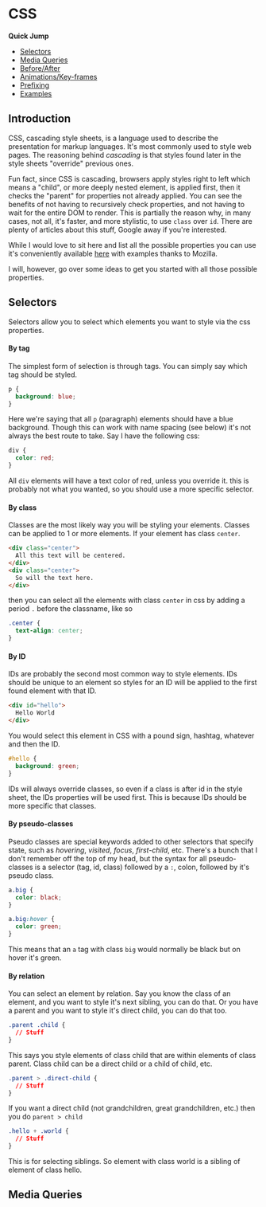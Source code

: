 # CSS

**Quick Jump**

* [Selectors](4-css.md#selectors)
* [Media Queries](4-css.md#media-queries)
* [Before/After](4-css.md#before)
* [Animations/Key-frames](4-css.md#animations)
* [Prefixing](4-css.md#prefixing)
* [Examples](4-css.md#examples)

## Introduction

CSS, cascading style sheets, is a language used to describe the presentation
for markup languages. It's most commonly used to style web pages. The reasoning
behind *cascading* is that styles found later in the style sheets "override"
previous ones.

Fun fact, since CSS is cascading, browsers
apply styles right to left which means a "child", or more deeply nested element,
is applied first, then it checks the "parent" for properties not already
applied. You can see the benefits of not having to recursively check properties,
and not having to wait for the entire DOM to render. This is partially the
reason why, in many cases, not all, it's faster, and more stylistic, to use
`class` over `id`. There are plenty of articles about this stuff, Google away if
you're interested.

While I would love to sit here and list all the possible properties you can use
it's conveniently available
[here](https://developer.mozilla.org/en-US/docs/Web/CSS/Reference) with examples
thanks to Mozilla.

I will, however, go over some ideas to get you started with all those possible
properties.

<a name="selectors"></a>
## Selectors

Selectors allow you to select which elements you want to style via the css
properties.

#### By tag

The simplest form of selection is through tags. You can simply say which tag
should be styled.

```css
p {
  background: blue;
}
```

Here we're saying that all `p` (paragraph) elements should have a blue
background. Though this can work with name spacing (see below) it's not always
the best route to take. Say I have the following css:

```css
div {
  color: red;
}
```

All `div` elements will have a text color of red, unless you override it. this
is probably not what you wanted, so you should use a more specific selector.

#### By class

Classes are the most likely way you will be styling your elements. Classes can
be applied to 1 or more elements. If your element has class `center`.

```html
<div class="center">
  All this text will be centered.
</div>
<div class="center">
  So will the text here.
</div>
```

then you can select all the elements with class `center` in css by adding a
period `.` before the classname, like so

```css
.center {
  text-align: center;
}
```

#### By ID

IDs are probably the second most common way to style elements. IDs should be
unique to an element so styles for an ID will be applied to the first found
element with that ID.

```html
<div id="hello">
  Hello World
</div>
```

You would select this element in CSS with a pound sign, hashtag, whatever and
then the ID.

```css
#hello {
  background: green;
}
```

IDs will always override classes, so even if a class is after id in the style
sheet, the IDs properties will be used first. This is because IDs should be
more specific that classes.

#### By pseudo-classes

Pseudo classes are special keywords added to other selectors that specify
state, such as *hovering*, *visited*, *focus*, *first-child*, etc. There's a
bunch that I don't remember off the top of my head, but the syntax for all
pseudo-classes is a selector (tag, id, class) followed by a `:`, colon,
followed by it's pseudo class.

```css
a.big {
  color: black;
}

a.big:hover {
  color: green;
}
```

This means that an `a` tag with class `big` would normally be black but on
hover it's green.

#### By relation

You can select an element by relation. Say you know the class of an element,
and you want to style it's next sibling, you can do that. Or you have a parent
and you want to style it's direct child, you can do that too.

```css
.parent .child {
  // Stuff
}
```

This says you style elements of class child that are within elements of class
parent. Class child can be a direct child or a child of child, etc.

```css
.parent > .direct-child {
  // Stuff
}
```

If you want a direct child (not grandchildren, great grandchildren, etc.) then
you do `parent > child`

```css
.hello + .world {
  // Stuff
}
```

This is for selecting siblings. So element with class world is a sibling of
element of class hello.

<a name="media-queries"></a>
## Media Queries
